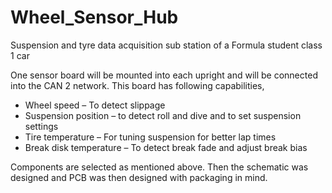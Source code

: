 # Wheel_Sensor_Hub
Suspension and tyre data acquisition sub station of a Formula student class 1 car 

One sensor board will be mounted into each upright and will be connected into the CAN 2 network. This board has following capabilities,
- Wheel speed – To detect slippage
- Suspension position – to detect roll and dive and to set suspension settings
-	Tire temperature – For tuning suspension for better lap times
-	Break disk temperature – To detect break fade and adjust break bias<br>

Components are selected as mentioned above. Then the schematic was designed and PCB was then designed with packaging in mind.

